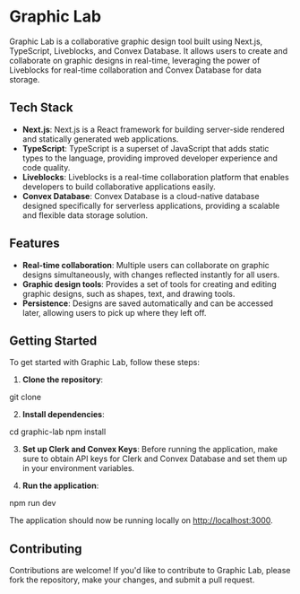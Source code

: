 
# Graphic Lab

Graphic Lab is a collaborative graphic design tool built using Next.js, TypeScript, Liveblocks, and Convex Database. It allows users to create and collaborate on graphic designs in real-time, leveraging the power of Liveblocks for real-time collaboration and Convex Database for data storage.

## Tech Stack

- **Next.js**: Next.js is a React framework for building server-side rendered and statically generated web applications.
- **TypeScript**: TypeScript is a superset of JavaScript that adds static types to the language, providing improved developer experience and code quality.
- **Liveblocks**: Liveblocks is a real-time collaboration platform that enables developers to build collaborative applications easily.
- **Convex Database**: Convex Database is a cloud-native database designed specifically for serverless applications, providing a scalable and flexible data storage solution.

## Features

- **Real-time collaboration**: Multiple users can collaborate on graphic designs simultaneously, with changes reflected instantly for all users.
- **Graphic design tools**: Provides a set of tools for creating and editing graphic designs, such as shapes, text, and drawing tools.
- **Persistence**: Designs are saved automatically and can be accessed later, allowing users to pick up where they left off.

## Getting Started

To get started with Graphic Lab, follow these steps:

1. **Clone the repository**:


git clone <repository-url>


2. **Install dependencies**:


cd graphic-lab
npm install


3. **Set up Clerk and Convex Keys**:
   Before running the application, make sure to obtain API keys for Clerk and Convex Database and set them up in your environment variables.

4. **Run the application**:


npm run dev


The application should now be running locally on [http://localhost:3000](http://localhost:3000).

## Contributing

Contributions are welcome! If you'd like to contribute to Graphic Lab, please fork the repository, make your changes, and submit a pull request.

